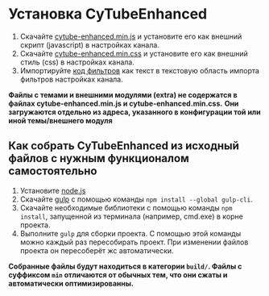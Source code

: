Установка CyTubeEnhanced
========================

1. Скачайте [cytube-enhanced.min.js](https://github.com/kaba99/cytube-enhanced/tree/master/build/ru/cytube-enhanced.min.js) и установите его как внешний скрипт (javascript) в настройках канала.
2. Скачайте [cytube-enhanced.min.css](https://github.com/kaba99/cytube-enhanced/tree/master/build/ru/cytube-enhanced.min.css) и установите его как внешний стиль (css) в настройках канала.
3. Импортируйте [код фильтров](https://github.com/kaba99/cytube-enhanced/tree/master/src/filters.json) как текст в текстовую область импорта фильтров настройках канала.

**Файлы с темами и внешними модулями (extra) не содержатся в файлах cytube-enhanced.min.js и cytube-enhanced.min.css.**
**Они загружаются отдельно из адреса, указанного в конфигурации той или иной темы/внешнего модуля**

## Как собрать CyTubeEnhanced из исходный файлов с нужным функционалом самостоятельно

1. Установите [node.js](https://nodejs.org/en/download/)
2. Скачайте [gulp](http://gulpjs.com/) с помощью команды `npm install --global gulp-cli`.
3. Скачайте необходимые библиотеки с помощью команды `npm install`, запущенной из терминала (например, cmd.exe) в корне проекта.
4. Выполните `gulp` для сборки проекта. С помощью этой команды можно каждый раз пересобирать проект. При изменении файлов проекта он пересоберёт жс автоматически.

**Собранные файлы будут находиться в категории `build/`. Файлы с суффиксом `min` отличаются от обычных тем, что они сжаты и автоматически оптимизированны.**